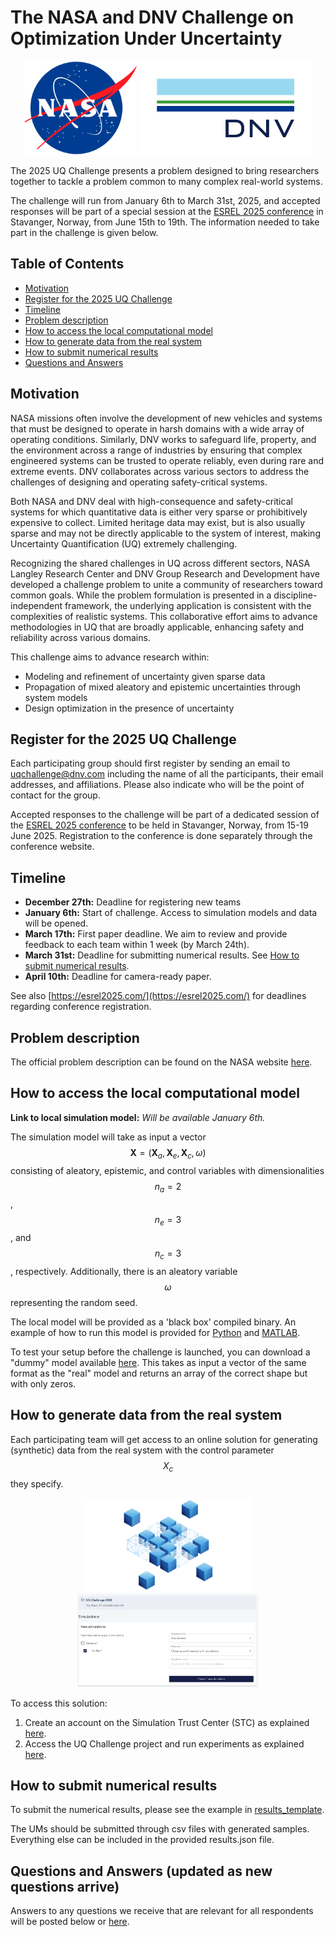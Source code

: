 <script src="https://cdn.mathjax.org/mathjax/latest/MathJax.js?config=TeX-AMS-MML_HTMLorMML" type="text/javascript"></script>

# The NASA and DNV Challenge on Optimization Under Uncertainty  
<p align="center">
    <img src="./assets/NASA-Logo-Large.png" alt="NASA Logo" height="150" />
    <img src="./assets/DNV_logo_RGB.png" alt="DNV Logo" height="150" />
</p>

The 2025 UQ Challenge presents a problem designed to bring researchers together to tackle a problem common to many complex real-world systems. 

The challenge will run from January 6th to March 31st, 2025, and accepted responses will be part of a special session at the [ESREL 2025 conference](https://esrel2025.com/) in Stavanger, Norway, from June 15th to 19th. The information needed to take part in the challenge is given below.  

## Table of Contents
- [Motivation](#motivation)
- [Register for the 2025 UQ Challenge](#register-for-the-2025-uq-challenge)
- [Timeline](#timeline)
- [Problem description](#problem-description)
- [How to access the local computational model](#how-to-access-the-local-computational-model)
- [How to generate data from the real system](#how-to-generate-data-from-the-real-system)
- [How to submit numerical results](#how-to-submit-numerical-results)
- [Questions and Answers](#questions-and-answers-updated-as-new-questions-arrive)

## Motivation
NASA missions often involve the development of new vehicles and systems that must be designed to operate in harsh domains with a wide array of operating conditions. Similarly, DNV works to safeguard life, property, and the environment across a range of industries by ensuring that complex engineered systems can be trusted to operate reliably, even during rare and extreme events. DNV collaborates across various sectors to address the challenges of designing and operating safety-critical systems.

Both NASA and DNV deal with high-consequence and safety-critical systems for which quantitative data is either very sparse or prohibitively expensive to collect. Limited heritage data may exist, but is also usually sparse and may not be directly applicable to the system of interest, making Uncertainty Quantification (UQ) extremely challenging.

Recognizing the shared challenges in UQ across different sectors, NASA Langley Research Center and DNV Group Research and Development have developed a challenge problem to unite a community of researchers toward common goals. While the problem formulation is presented in a discipline-independent framework, the underlying application is consistent with the complexities of realistic systems. This collaborative effort aims to advance methodologies in UQ that are broadly applicable, enhancing safety and reliability across various domains.

This challenge aims to advance research within:
- Modeling and refinement of uncertainty given sparse data
- Propagation of mixed aleatory and epistemic uncertainties through system models
- Design optimization in the presence of uncertainty

## Register for the 2025 UQ Challenge
Each participating group should first register by sending an email to [uqchallenge@dnv.com](mailto:uqchallenge@dnv.com) including the name of all the participants, their email addresses, and affiliations. Please also indicate who will be the point of contact for the group.

Accepted responses to the challenge will be part of a dedicated session of the [ESREL 2025 conference](https://esrel2025.com/) to be held in Stavanger, Norway, from 15-19 June 2025. Registration to the conference is done separately through the conference website.

## Timeline
- **December 27th:** Deadline for registering new teams  
- **January 6th:** Start of challenge. Access to simulation models and data will be opened.  
- **March 17th:** First paper deadline. We aim to review and provide feedback to each team within 1 week (by March 24th).  
- **March 31st:** Deadline for submitting numerical results. See [How to submit numerical results](#how-to-submit-numerical-results).
- **April 10th:** Deadline for camera-ready paper.

See also [https://esrel2025.com/](https://esrel2025.com/) for deadlines regarding conference registration.

## Problem description
The official problem description can be found on the NASA website [here](https://uqtools.larc.nasa.gov/the-nasa-and-dnv-challenge-on-optimization-under-uncertainty/).

## How to access the local computational model 
**Link to local simulation model:** *Will be available January 6th.*

The simulation model will take as input a vector $$\textbf{X} = (\textbf{X}_a, \textbf{X}_e, \textbf{X}_c, \omega)$$
 consisting of aleatory, epistemic, and control variables with dimensionalities $$n_a = 2$$, $$n_e = 3$$, and $$n_c = 3$$, respectively. Additionally, there is an aleatory variable $$\omega$$ representing the random seed.

The local model will be provided as a 'black box' compiled binary. An example of how to run this model is provided for [Python](USING_LOCAL_MODEL_PYTHON.md) and [MATLAB](USING_LOCAL_MODEL_MATLAB.md).

To test your setup before the challenge is launched, you can download a "dummy" model available [here](https://github.com/dnv-opensource/UQ-Challenge-2025/releases/tag/0.0.1). This takes as input a vector of the same format as the "real" model and returns an array of the correct shape but with only zeros.

## How to generate data from the real system
Each participating team will get access to an online solution for generating (synthetic) data from the real system with the control parameter $$X_c$$ they specify. 

<p align="center">
    <img src="./assets/DefaultProject.png" alt="STC" height="150" />
    <img src="./assets/SimulationsPage_cropped.png" alt="sim cropped" height="150" />
</p>

To access this solution: 
1) Create an account on the Simulation Trust Center (STC) as explained [here](CREATING_STC_ACCOUNT.md).
2) Access the UQ Challenge project and run experiments as explained [here](USING_STC.md). 

## How to submit numerical results
To submit the numerical results, please see the example in [results_template](./results_template/). 

The UMs should be submitted through csv files with generated samples. Everything else can be included in the provided results.json file. 

## Questions and Answers (updated as new questions arrive)
Answers to any questions we receive that are relevant for all respondents will be posted below or [here](https://uqtools.larc.nasa.gov/the-nasa-and-dnv-challenge-on-optimization-under-uncertainty/).
